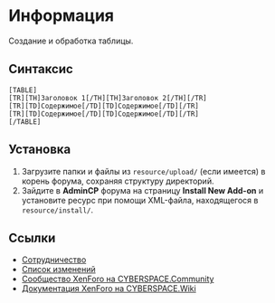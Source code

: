# Информация

Создание и обработка таблицы.

## Синтаксис

```
[TABLE]
[TR][TH]Заголовок 1[/TH][TH]Заголовок 2[/TH][/TR]
[TR][TD]Содержимое[/TD][TD]Содержимое[/TD][/TR]
[TR][TD]Содержимое[/TD][TD]Содержимое[/TD][/TR]
[/TABLE]
```

## Установка

1. Загрузите папки и файлы из `resource/upload/` (если имеется) в корень форума, сохраняя структуру директорий.
2. Зайдите в **AdminCP** форума на страницу **Install New Add-on** и установите ресурс при помощи XML-файла, находящегося в `resource/install/`.

## Ссылки

- [Сотрудничество](CONTRIBUTING.md)
- [Список изменений](CHANGELOG.md)
- [Сообщество XenForo на CYBERSPACE.Community](//cyberspace.community/forums/30/)
- [Документация XenForo на CYBERSPACE.Wiki](//xenforo.cyberspace.wiki/)
